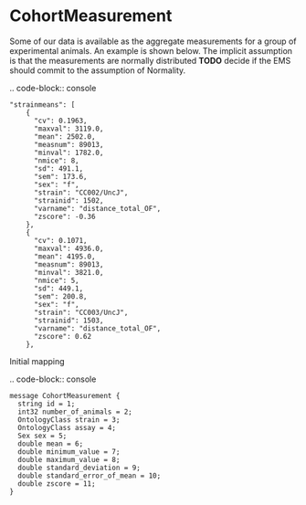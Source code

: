 # CohortMeasurement


Some of our data is available as the aggregate measurements for a group of experimental animals.
An example is shown below. The implicit assumption is that the measurements are normally distributed **TODO** decide if
the EMS should commit to the assumption of Normality.






.. code-block:: console

    "strainmeans": [
        {
          "cv": 0.1963,
          "maxval": 3119.0,
          "mean": 2502.0,
          "measnum": 89013,
          "minval": 1782.0,
          "nmice": 8,
          "sd": 491.1,
          "sem": 173.6,
          "sex": "f",
          "strain": "CC002/UncJ",
          "strainid": 1502,
          "varname": "distance_total_OF",
          "zscore": -0.36
        },
        {
          "cv": 0.1071,
          "maxval": 4936.0,
          "mean": 4195.0,
          "measnum": 89013,
          "minval": 3821.0,
          "nmice": 5,
          "sd": 449.1,
          "sem": 200.8,
          "sex": "f",
          "strain": "CC003/UncJ",
          "strainid": 1503,
          "varname": "distance_total_OF",
          "zscore": 0.62
        },


Initial mapping

.. code-block:: console


    message CohortMeasurement {
      string id = 1;
      int32 number_of_animals = 2;
      OntologyClass strain = 3;
      OntologyClass assay = 4;
      Sex sex = 5;
      double mean = 6;
      double minimum_value = 7;
      double maximum_value = 8;
      double standard_deviation = 9;
      double standard_error_of_mean = 10;
      double zscore = 11;
    }